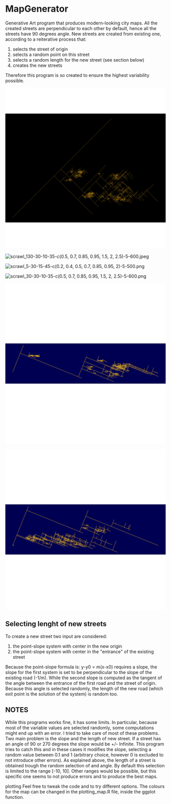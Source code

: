 # MapGenerator
Generative Art program that produces modern-looking city maps. All the created streets are perpendicular to each other by default, hence all the streets have 90 degrees angle. New streets are created from existing one, according to a reiterative process that:

1. selects the street of origin
2. selects a random point on this street
3. selects a random length for the new street (see section below)
4. creates the new streets 

Therefore this program is so created to ensure the highest variability possible. 

![scrawl_0-30-15-45-c(0.5, 0.7, 0.85, 0.95, 1.5, 2, 2.5)-5-600.jpeg](https://github.com/d-scanzi/MapGenerator/blob/main/images/scrawl_0-30-15-45-c(0.5%2C%200.7%2C%200.85%2C%200.95%2C%201.5%2C%202%2C%202.5)-5-600.jpeg)

![scrawl_130-30-10-35-c(0.5, 0.7, 0.85, 0.95, 1.5, 2, 2.5)-5-600.jpeg](https://github.com/d-scanzi/MapGenerator/blob/main/images/scrawl_130-30-10-35-c(0.5%2C%200.7%2C%200.85%2C%200.95%2C%201.5%2C%202%2C%202.5)-5-600.jpeg)

![scrawl_5-30-15-45-c(0.2, 0.4, 0.5, 0.7, 0.85, 0.95, 2)-5-500.png](https://github.com/d-scanzi/MapGenerator/blob/main/images/scrawl_5-30-15-45-c(0.2%2C%200.4%2C%200.5%2C%200.7%2C%200.85%2C%200.95%2C%202)-5-500.png)

![scrawl_30-30-10-35-c(0.5, 0.7, 0.85, 0.95, 1.5, 2, 2.5)-5-600.png](https://github.com/d-scanzi/MapGenerator/blob/main/images/scrawl_30-30-10-35-c(0.5%2C%200.7%2C%200.85%2C%200.95%2C%201.5%2C%202%2C%202.5)-5-600.png)

![scrawl_red15-2-15-68-c(0.5, 0.7, 0.85, 0.95, 1.5, 2, 2.5)-4-400.png](https://github.com/d-scanzi/MapGenerator/blob/main/images/scrawl_red15-2-15-68-c(0.5%2C%200.7%2C%200.85%2C%200.95%2C%201.5%2C%202%2C%202.5)-4-400.png)

![scrawl_red15-4-15-68-c(0.5, 0.7, 0.85, 0.95, 1.5, 2, 2.5)-4-400.png](https://github.com/d-scanzi/MapGenerator/blob/main/images/scrawl_red15-4-15-68-c(0.5%2C%200.7%2C%200.85%2C%200.95%2C%201.5%2C%202%2C%202.5)-4-400.png)




## Selecting lenght of new streets
To create a new street two input are considered:

1. the point-slope system with center in the new origin
2. the point-slope system with center in the "entrance" of the existing street

Because the point-slope formula is: y-y0 = m(x-x0) requires a slope, the slope for the first system is set to be perpendicular to the slope of the existing road (-1/m). While the second slope is computed as the tangent of the angle between the entrance of the first road and the street of origin. Because this angle is selected randomly, the length of the new road (which exit point is the solution of the system) is random too. 


## NOTES
While this programs works fine, it has some limits. In particular, because most of the variable values are selected randomly, some computations might end up with an error. I tried to take care of most of these problems. Two main problem is the slope and the length of new street. If a street has an angle of 90 or 270 degrees the slope would be +/- Infinite. This program tries to catch this and in these cases it modifies the slope, selecting a random value between 0.1 and 1 (arbitrary choice, however 0 is excluded to not introduce other errors). As explained above, the length of a street is obtained trough the random selection of and angle. By default this selection is limited to the range [-10, 10]. Other ranges would be possible, but this specific one seems to not produce errors and to produce the best maps. 

plotting
Feel free to tweak the code and to try different options. The colours for the map can be changed in the plotting_map.R file, inside the ggplot function. 
